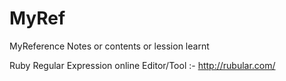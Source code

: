 MyRef
=====

MyReference Notes or contents or lession learnt

Ruby Regular Expression online Editor/Tool :- http://rubular.com/
